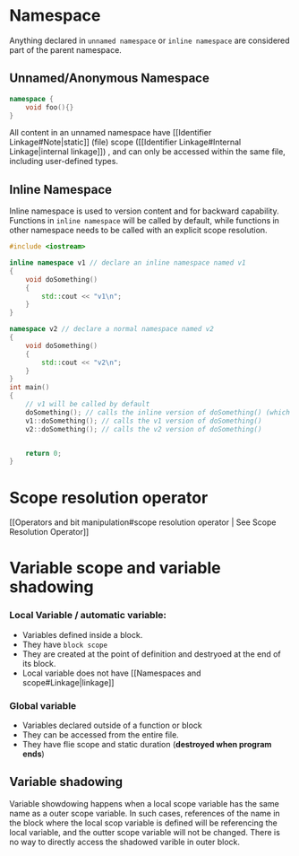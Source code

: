 # Namespace
Anything declared in `unnamed namespace` or `inline namespace` are considered part of the parent namespace.
## Unnamed/Anonymous Namespace
```cpp
namespace {
	void foo(){}
}
```
All content in an unnamed namespace have [[Identifier Linkage#Note|static]] (file) scope ([[Identifier Linkage#Internal Linkage|internal linkage]]) , and can only be accessed within the same file, including user-defined types.

## Inline Namespace
Inline namespace is used to version content and for backward capability.
Functions in `inline namespace` will be called by default, while functions in other namespace needs to be called with an explicit scope resolution.
```cpp
#include <iostream>

inline namespace v1 // declare an inline namespace named v1
{
    void doSomething()
    {
        std::cout << "v1\n";
    }
}

namespace v2 // declare a normal namespace named v2
{
    void doSomething()
    {
        std::cout << "v2\n";
    }
}
int main()
{
	// v1 will be called by default
    doSomething(); // calls the inline version of doSomething() (which is v1)
    v1::doSomething(); // calls the v1 version of doSomething()
    v2::doSomething(); // calls the v2 version of doSomething()


    return 0;
}
```
# Scope resolution operator

[[Operators and bit manipulation#scope resolution operator | See Scope Resolution Operator]]

# Variable scope and variable shadowing
### Local Variable / automatic variable:
- Variables defined inside a block.
- They have `block scope`
- They are created at the point of definition and destryoed at the end of its block.
- Local variable does not have [[Namespaces and scope#Linkage|linkage]]
### Global variable
- Variables declared outside of a function or block
- They can be accessed from the entire file.
- They have flie scope and static duration (**destroyed when program ends**)
## Variable shadowing
Variable showdowing happens when a local scope variable has the same name as a outer scope variable.
In such cases, references of the name in the block where the local scop variable is defined will be referencing the local variable, and the outter scope variable will not be changed.
There is no way to directly access the shadowed varible in outer block.

